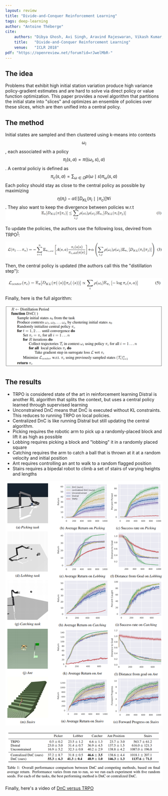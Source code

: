 ```yaml
---
layout: review
title: "Divide-and-Conquer Reinforcement Learning"
tags: deep-learning
author: "Antoine Théberge"
cite:
    authors: "Dibya Ghosh, Avi Singh, Aravind Rajeswaran, Vikash Kumar, Sergey Levine"
    title:   "Divide-and-Conquer Reinforcement Learning"
    venue:   "ICLR 2018"
pdf: "https://openreview.net/forum?id=rJwelMbR-"
---
```



## The idea

Problems that exhibit high initial station variation produce high variance policy-gradient estimates and are hard to solve via direct policy or value function optimization. This paper provides a novel algorithm that partitions the initial state into "slices" and optimizes an ensemble of policies over these slices, which are then unified into a central policy.

## The method

Initial states are sampled and then clustered using k-means into contexts $$ \omega_i $$, each associated with a policy $$ \pi_i(s,a) = \pi((\omega_i,s),a) $$. A central policiy is defined as $$ \pi_c(s,a)=\sum _{\omega\in\Omega} p({\omega}{\mid}s) \pi_{\omega} (s,a) $$ Each policy should stay as close to the central policy as possible by maximizing $$ \eta(\pi_i) - \alpha \mathbb{E}[D_{KL}(\pi_i{\mid}{\mid}\pi_c)] {\forall i} $$. They also want to keep the divergence between policies w.r.t 
![](/deep-learning/images/divide_and_conquer/eq1.png)

To update the policies, the authors use the following loss, devired from TRPO<sup>[1](https://arxiv.org/pdf/1502.05477.pdf)</sup>:

![](/deep-learning/images/divide_and_conquer/loss.png)

Then, the central policy is updated (the authors call this the "distillation step"):

![](/deep-learning/images/divide_and_conquer/central.png)

Finally, here is the full algorithm:

![](/deep-learning/images/divide_and_conquer/algorithm.png)


## The results

- TRPO is considered state of the art in reinforcement learning
Distral is another RL algorithm that splits the context, but uses a central policy learned through supervised learning
- Unconstrained DnC means that DnC is executed without KL constraints. This reduces to running TRPO on local policies.
- Centralized DnC is like running Distral but still updating the central algorithm.
- Picking requires the robotic arm to pick up a randomly-placed block and lift it as high as possible
- Lobbing requires picking a block and "lobbing" it in a randomly placed square
- Catching requires the arm to catch a ball that is thrown at it at a random velocity and initial position
- Ant requires controlling an ant to walk to a random flagged position
- Stairs requires a bipedal robot to climb a set of stairs of varying heights and lengths

![](/deep-learning/images/divide_and_conquer/results.png)

![](/deep-learning/images/divide_and_conquer/table.png)

Finally, here's a video of [DnC versus TRPO](https://sites.google.com/view/dnc-rl/)

